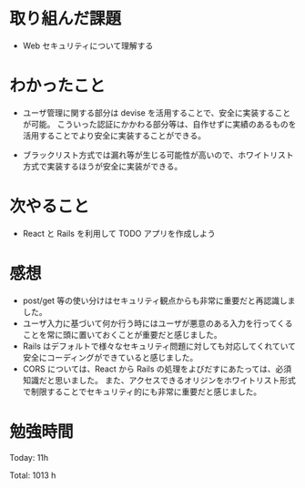 # 取り組んだ課題

- Web セキュリティについて理解する

# わかったこと

- ユーザ管理に関する部分は devise を活用することで、安全に実装することが可能。
  こういった認証にかかわる部分等は、自作せずに実績のあるものを活用することでより安全に実装することができる。

- ブラックリスト方式では漏れ等が生じる可能性が高いので、ホワイトリスト方式で実装するほうが安全に実装ができる。

# 次やること

- React と Rails を利用して TODO アプリを作成しよう

# 感想

- post/get 等の使い分けはセキュリティ観点からも非常に重要だと再認識しました。
- ユーザ入力に基づいて何か行う時にはユーザが悪意のある入力を行ってくることを常に頭に置いておくことが重要だと感じました。
- Rails はデフォルトで様々なセキュリティ問題に対しても対応してくれていて安全にコーディングができていると感じました。
- CORS については、React から Rails の処理をよびだすにあたっては、必須知識だと思いました。
  また、アクセスできるオリジンをホワイトリスト形式で制限することでセキュリティ的にも非常に重要だと感じました。

# 勉強時間

Today: 11h

Total: 1013 h
